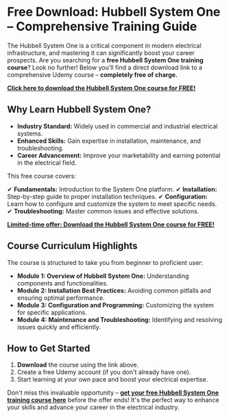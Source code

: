 # Free Download: Hubbell System One – Comprehensive Training Guide

The Hubbell System One is a critical component in modern electrical infrastructure, and mastering it can significantly boost your career prospects. Are you searching for a **free Hubbell System One training course**? Look no further! Below you'll find a direct download link to a comprehensive Udemy course – **completely free of charge.**

[**Click here to download the Hubbell System One course for FREE!**](https://udemywork.com/hubbell-system-one)

## Why Learn Hubbell System One?

*   **Industry Standard:** Widely used in commercial and industrial electrical systems.
*   **Enhanced Skills:** Gain expertise in installation, maintenance, and troubleshooting.
*   **Career Advancement:** Improve your marketability and earning potential in the electrical field.

This free course covers:

✔ **Fundamentals:** Introduction to the System One platform.
✔ **Installation:** Step-by-step guide to proper installation techniques.
✔ **Configuration:** Learn how to configure and customize the system to meet specific needs.
✔ **Troubleshooting:** Master common issues and effective solutions.

[**Limited-time offer: Download the Hubbell System One course for FREE!**](https://udemywork.com/hubbell-system-one)

## Course Curriculum Highlights

The course is structured to take you from beginner to proficient user:

*   **Module 1: Overview of Hubbell System One:** Understanding components and functionalities.
*   **Module 2: Installation Best Practices:** Avoiding common pitfalls and ensuring optimal performance.
*   **Module 3: Configuration and Programming:** Customizing the system for specific applications.
*   **Module 4: Maintenance and Troubleshooting:** Identifying and resolving issues quickly and efficiently.

## How to Get Started

1.  **Download** the course using the link above.
2.  Create a free Udemy account (if you don't already have one).
3.  Start learning at your own pace and boost your electrical expertise.

Don't miss this invaluable opportunity – **[get your free Hubbell System One training course here](https://udemywork.com/hubbell-system-one)** before the offer ends! It's the perfect way to enhance your skills and advance your career in the electrical industry.
